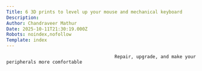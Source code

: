 ```yaml
---
Title: 6 3D prints to level up your mouse and mechanical keyboard
Description: 
Author: Chandraveer Mathur
Date: 2025-10-11T21:30:19.000Z
Robots: noindex,nofollow
Template: index
---
```


                                            Repair, upgrade, and make your peripherals more comfortable
                                        